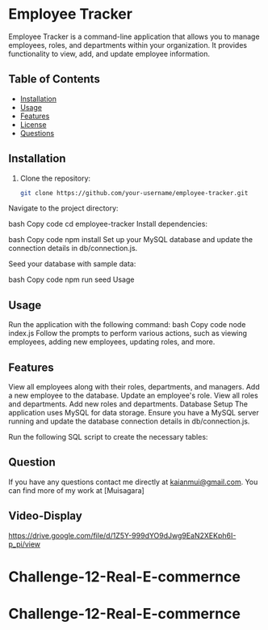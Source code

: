# Employee Tracker

Employee Tracker is a command-line application that allows you to manage employees, roles, and departments within your organization. It provides functionality to view, add, and update employee information.

## Table of Contents

- [Installation](#installation)
- [Usage](#usage)
- [Features](#features)
- [License](#license)
- [Questions](#questions)

## Installation

1. Clone the repository:

   ```bash
   git clone https://github.com/your-username/employee-tracker.git
Navigate to the project directory:

bash
Copy code
cd employee-tracker
Install dependencies:

bash
Copy code
npm install
Set up your MySQL database and update the connection details in db/connection.js.

Seed your database with sample data:

bash
Copy code
npm run seed
Usage

## Usage
Run the application with the following command:
bash
Copy code
node index.js
Follow the prompts to perform various actions, such as viewing employees, adding new employees, updating roles, and more.

 ## Features
View all employees along with their roles, departments, and managers.
Add a new employee to the database.
Update an employee's role.
View all roles and departments.
Add new roles and departments.
Database Setup
The application uses MySQL for data storage. Ensure you have a MySQL server running and update the database connection details in db/connection.js.

Run the following SQL script to create the necessary tables:

## Question
If you have any questions contact me directly at kaianmui@gmail.com. You can find more of my work at [Muisagara]

## Video-Display
https://drive.google.com/file/d/1Z5Y-999dYO9dJwg9EaN2XEKph6I-p_pi/view

# Challenge-12-Real-E-commernce
# Challenge-12-Real-E-commernce
